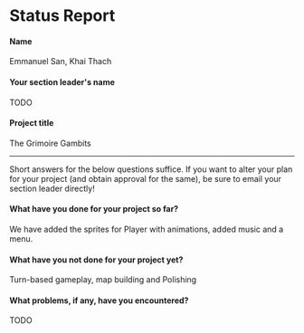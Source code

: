 # Status Report

#### Name

Emmanuel San, Khai Thach

#### Your section leader's name

TODO

#### Project title

The Grimoire Gambits

***

Short answers for the below questions suffice. If you want to alter your plan for your project (and obtain approval for the same), be sure to email your section leader directly!

#### What have you done for your project so far?

We have added the sprites for Player with animations, added music and a menu.

#### What have you not done for your project yet?

Turn-based gameplay, map building and Polishing

#### What problems, if any, have you encountered?

TODO
